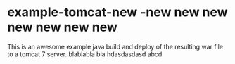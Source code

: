 # example-tomcat-new -new new new new new new new

This is an awesome example java build and deploy of the resulting
war file to a tomcat 7 server.
blablabla bla
hdasdasdasd
abcd

